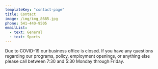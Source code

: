 ```yaml
---
templateKey: "contact-page"
title: Contact
image: /img/img_8685.jpg
phone: 541-440-9505
emailList:
  - text: General
  - text: Sports
---
```


Due to COVID-19 our business office is closed. If you have any questions regarding our programs, policy, employment openings, or anything else please call between 7:30 and 5:30 Monday through Friday.
